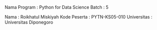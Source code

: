 Nama Program 	: Python for Data Science
Batch			: 5

Nama			: Roikhatul Miskiyah
Kode Peserta	: PYTN-KS05-010
Universitas		: Universitas Diponegoro
